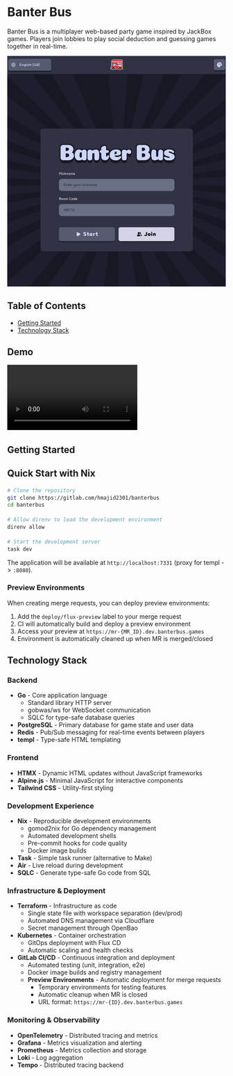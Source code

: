 # Banter Bus

Banter Bus is a multiplayer web-based party game inspired by JackBox games. Players join lobbies to play social deduction and guessing games together in real-time.

<img src="docs/screens/main.png" alt="Home Page" width="1000">

## Table of Contents

- [Getting Started](#getting-started)
- [Technology Stack](#technology-stack)

## Demo

![Demo Video](docs/demo.webm)

## Getting Started

## Quick Start with Nix

```bash
# Clone the repository
git clone https://gitlab.com/hmajid2301/banterbus
cd banterbus

# Allow direnv to load the development environment
direnv allow

# Start the development server
task dev
```

The application will be available at `http://localhost:7331` (proxy for templ -> `:8080`).

### Preview Environments

When creating merge requests, you can deploy preview environments:

1. Add the `deploy/flux-preview` label to your merge request
2. CI will automatically build and deploy a preview environment
3. Access your preview at `https://mr-{MR_ID}.dev.banterbus.games`
4. Environment is automatically cleaned up when MR is merged/closed

## Technology Stack

### Backend
- **Go** - Core application language
  - Standard library HTTP server
  - gobwas/ws for WebSocket communication
  - SQLC for type-safe database queries
- **PostgreSQL** - Primary database for game state and user data
- **Redis** - Pub/Sub messaging for real-time events between players
- **templ** - Type-safe HTML templating

### Frontend

- **HTMX** - Dynamic HTML updates without JavaScript frameworks
- **Alpine.js** - Minimal JavaScript for interactive components
- **Tailwind CSS** - Utility-first styling

### Development Experience

- **Nix** - Reproducible development environments
  - gomod2nix for Go dependency management
  - Automated development shells
  - Pre-commit hooks for code quality
  - Docker image builds
- **Task** - Simple task runner (alternative to Make)
- **Air** - Live reload during development
- **SQLC** - Generate type-safe Go code from SQL

### Infrastructure & Deployment

- **Terraform** - Infrastructure as code
  - Single state file with workspace separation (dev/prod)
  - Automated DNS management via Cloudflare
  - Secret management through OpenBao
- **Kubernetes** - Container orchestration
  - GitOps deployment with Flux CD
  - Automatic scaling and health checks
- **GitLab CI/CD** - Continuous integration and deployment
  - Automated testing (unit, integration, e2e)
  - Docker image builds and registry management
  - **Preview Environments** - Automatic deployment for merge requests
    - Temporary environments for testing features
    - Automatic cleanup when MR is closed
    - URL format: `https://mr-{ID}.dev.banterbus.games`

### Monitoring & Observability

- **OpenTelemetry** - Distributed tracing and metrics
- **Grafana** - Metrics visualization and alerting
- **Prometheus** - Metrics collection and storage
- **Loki** - Log aggregation
- **Tempo** - Distributed tracing backend
